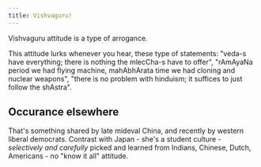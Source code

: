 ```yaml
---
title: Vishvaguru!
---
```


Vishvaguru attitude is a type of arrogance.

This attitude lurks whenever you hear, these type of statements: "veda-s have everything; there is nothing the mlecCha-s have to offer", "rAmAyaNa period we had flying machine, mahAbhArata time we had cloning and nuclear weapons", "there is no problem with hinduism; it suffices to just follow the shAstra". 

## Occurance elsewhere
That's something shared by late mideval China, and recently by western liberal democrats. Contrast with Japan - she's a student culture - *selectively and carefully* picked and learned from Indians, Chinese, Dutch, Americans - no "know it all" attitude.
